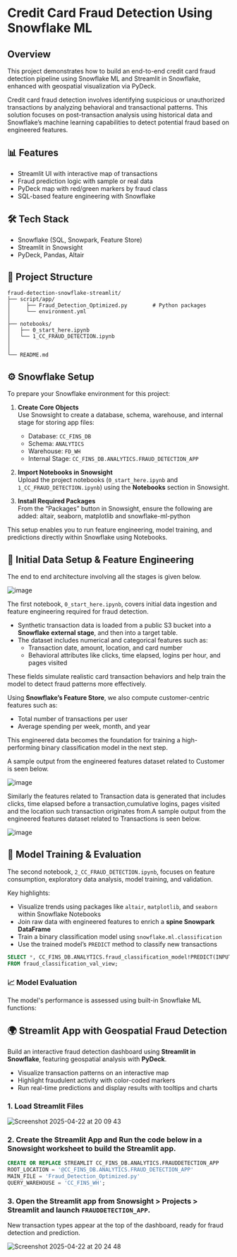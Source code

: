 # Credit Card Fraud Detection Using Snowflake ML


## Overview

This project demonstrates how to build an end-to-end credit card fraud detection pipeline using Snowflake ML and Streamlit in Snowflake, enhanced with geospatial visualization via PyDeck.

Credit card fraud detection involves identifying suspicious or unauthorized transactions by analyzing behavioral and transactional patterns. This solution focuses on post-transaction analysis using historical data and Snowflake’s machine learning capabilities to detect potential fraud based on engineered features.


## 📊 Features
- Streamlit UI with interactive map of transactions
- Fraud prediction logic with sample or real data
- PyDeck map with red/green markers by fraud class
- SQL-based feature engineering with Snowflake

## 🛠 Tech Stack
- Snowflake (SQL, Snowpark, Feature Store)
- Streamlit in Snowsight
- PyDeck, Pandas, Altair

## 📁 Project Structure

```
fraud-detection-snowflake-streamlit/
├── script/app/
│     ├── Fraud_Detection_Optimized.py        # Python packages
│     └── environment.yml
│
├── notebooks/
│   ├── 0_start_here.ipynb
│   └── 1_CC_FRAUD_DETECTION.ipynb
│
│
└── README.md
```



## ⚙️ Snowflake Setup

To prepare your Snowflake environment for this project:

1. **Create Core Objects**  
   Use Snowsight to create a database, schema, warehouse, and internal stage for storing app files:
   - Database: `CC_FINS_DB`
   - Schema: `ANALYTICS`
   - Warehouse: `FD_WH`
   - Internal Stage: `CC_FINS_DB.ANALYTICS.FRAUD_DETECTION_APP`

2. **Import Notebooks in Snowsight**  
   Upload the project notebooks (`0_start_here.ipynb` and `1_CC_FRAUD_DETECTION.ipynb`) using the **Notebooks** section in Snowsight.

3. **Install Required Packages**  
   From the “Packages” button in Snowsight, ensure the following are added: altair, seaborn, matplotlib and snowflake-ml-python


This setup enables you to run feature engineering, model training, and predictions directly within Snowflake using Notebooks.




## 🧪 Initial Data Setup & Feature Engineering

The end to end architecture involving all the stages is given below.

![image](https://github.com/user-attachments/assets/f5e4240d-ccd9-4c26-be0d-031b34f6fd0e)




The first notebook, `0_start_here.ipynb`, covers initial data ingestion and feature engineering required for fraud detection.

- Synthetic transaction data is loaded from a public S3 bucket into a **Snowflake external stage**, and then into a target table.
- The dataset includes numerical and categorical features such as:
  - Transaction date, amount, location, and card number
  - Behavioral attributes like clicks, time elapsed, logins per hour, and pages visited

These fields simulate realistic card transaction behaviors and help train the model to detect fraud patterns more effectively.

Using **Snowflake’s Feature Store**, we also compute customer-centric features such as:
- Total number of transactions per user
- Average spending per week, month, and year

This engineered data becomes the foundation for training a high-performing binary classification model in the next step.


A sample output from the engineered features dataset related to Customer is seen below.

![image](https://github.com/user-attachments/assets/1bc15932-2273-4a84-b339-c1a00b58a6ae)



Similarly the features related to Transaction data is generated that includes clicks, time elapsed before a transaction,cumulative logins, pages visited and the location such transaction originates from.A sample output from the engineered features dataset related to Transactions is seen below.

![image](https://github.com/user-attachments/assets/fa0d3ea0-4614-42b5-b95a-6af283f26829)



## 🤖 Model Training & Evaluation

The second notebook, `2_CC_FRAUD_DETECTION.ipynb`, focuses on feature consumption, exploratory data analysis, model training, and validation.

Key highlights:
- Visualize trends using packages like `altair`, `matplotlib`, and `seaborn` within Snowflake Notebooks
- Join raw data with engineered features to enrich a **spine Snowpark DataFrame**
- Train a binary classification model using `snowflake.ml.classification`
- Use the trained model’s `PREDICT` method to classify new transactions

```sql
SELECT *, CC_FINS_DB.ANALYTICS.fraud_classification_model!PREDICT(INPUT_DATA => object_construct(*)) AS predictions
FROM fraud_classification_val_view;
```

### 📈 Model Evaluation

The model's performance is assessed using built-in Snowflake ML functions:


## 🌍 Streamlit App with Geospatial Fraud Detection

Build an interactive fraud detection dashboard using **Streamlit in Snowflake**, featuring geospatial analysis with **PyDeck**.

- Visualize transaction patterns on an interactive map
- Highlight fraudulent activity with color-coded markers
- Run real-time predictions and display results with tooltips and charts

### 1. Load Streamlit Files
![Screenshot 2025-04-22 at 20 09 43](https://github.com/user-attachments/assets/eb83869e-5387-4d4b-938b-ad2e3746aac3)

   
### 2. Create the Streamlit App and Run the code below in a Snowsight worksheet to build the Streamlit app.

```sql
CREATE OR REPLACE STREAMLIT CC_FINS_DB.ANALYTICS.FRAUDDETECTION_APP
ROOT_LOCATION = '@CC_FINS_DB.ANALYTICS.FRAUD_DETECTION_APP'
MAIN_FILE = 'Fraud_Detection_Optimized.py'
QUERY_WAREHOUSE = 'CC_FINS_WH';
```

### 3. Open the Streamlit app from **Snowsight > Projects > Streamlit** and launch `FRAUDDETECTION_APP`.

New transaction types appear at the top of the dashboard, ready for fraud detection and prediction.

![Screenshot 2025-04-22 at 20 24 48](https://github.com/user-attachments/assets/8784d436-2ef1-4da5-a45b-8bd21448c9b3)

